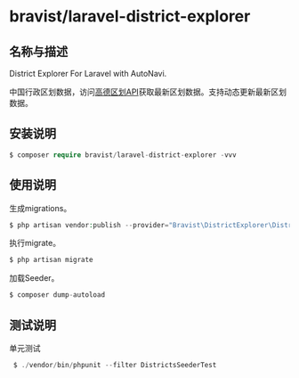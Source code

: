 # bravist/laravel-district-explorer

## 名称与描述

District Explorer For Laravel with AutoNavi. 

中国行政区划数据，访问[高德区划API](https://webapi.amap.com/ui/1.0/ui/geo/DistrictExplorer/assets/d_v1/country_tree.json)获取最新区划数据。支持动态更新最新区划数据。

## 安装说明

```php
$ composer require bravist/laravel-district-explorer -vvv
```

## 使用说明

生成migrations。
```php
$ php artisan vendor:publish --provider="Bravist\DistrictExplorer\DistrictExplorerServiceProvider"
```

执行migrate。

```php
$ php artisan migrate
```

加载Seeder。
```php
$ composer dump-autoload
```

## 测试说明

单元测试

```php
 $ ./vendor/bin/phpunit --filter DistrictsSeederTest
```
